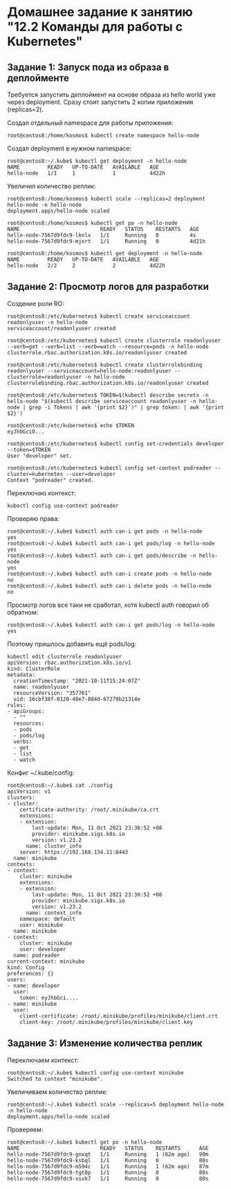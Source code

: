 # Домашнее задание к занятию "12.2 Команды для работы с Kubernetes"

## Задание 1: Запуск пода из образа в деплойменте
Требуется запустить деплоймент на основе образа из hello world уже через deployment. Сразу стоит запустить 2 копии приложения (replicas=2).

Создал отдельный namespace для работы приложения:

    root@centos8:/home/kosmos$ kubectl create namespace hello-node

Создал deployment в нужном namespace:
```    
root@centos8:~/.kube$ kubectl get deployment -n hello-node
NAME         READY   UP-TO-DATE   AVAILABLE   AGE
hello-node   1/1     1            1           4d22h
```
Увеличил количество реплик:

```
root@centos8:/home/kosmos$ kubectl scale --replicas=2 deployment hello-node -n hello-node
deployment.apps/hello-node scaled

root@centos8:/home/kosmos$ kubectl get po -n hello-node
NAME                          READY   STATUS    RESTARTS   AGE
hello-node-7567d9fdc9-lknlx   1/1     Running   0          4s
hello-node-7567d9fdc9-mjxrt   1/1     Running   0          4d21h

root@centos8:/home/kosmos$ kubectl get deployment -n hello-node
NAME         READY   UP-TO-DATE   AVAILABLE   AGE
hello-node   2/2     2            2           4d22h
```

## Задание 2: Просмотр логов для разработки

Создение роли RO:
```
root@centos8:/etc/kubernetes$ kubectl create serviceaccount readonlyuser -n hello-node
serviceaccount/readonlyuser created

root@centos8:/etc/kubernetes$ kubectl create clusterrole readonlyuser --verb=get --verb=list --verb=watch --resource=pods -n hello-node
clusterrole.rbac.authorization.k8s.io/readonlyuser created

root@centos8:/etc/kubernetes$ kubectl create clusterrolebinding readonlyuser --serviceaccount=hello-node:readonlyuser --clusterrole=readonlyuser -n hello-node
clusterrolebinding.rbac.authorization.k8s.io/readonlyuser created

root@centos8:/etc/kubernetes$ TOKEN=$(kubectl describe secrets -n hello-node "$(kubectl describe serviceaccount readonlyuser -n hello-node | grep -i Tokens | awk '{print $2}')" | grep token: | awk '{print $2}')

root@centos8:/etc/kubernetes$ echo $TOKEN
eyJhbGciO...

root@centos8:/etc/kubernetes$ kubectl config set-credentials developer --token=$TOKEN
User "developer" set.

root@centos8:/etc/kubernetes$ kubectl config set-context podreader --cluster=kubernetes --user=developer
Context "podreader" created.
```
Переключаю контекст:

    kubectl config use-context podreader


Проверяю права:
```
root@centos8:~/.kube$ kubectl auth can-i get pods -n hello-node
yes
root@centos8:~/.kube$ kubectl auth can-i get pods/log -n hello-node
yes
root@centos8:~/.kube$ kubectl auth can-i get pods/describe -n hello-node
yes
root@centos8:~/.kube$ kubectl auth can-i create pods -n hello-node
no
root@centos8:~/.kube$ kubectl auth can-i delete pods -n hello-node
no
```

Просмотр логов все таки не сработал, хотя kubectl auth говорил об обратном:
```
root@centos8:~/.kube$ kubectl auth can-i get pods/log -n hello-node
yes
```

Поэтому пришлось добавить ещё pods/log:
```
kubectl edit clusterrole readonlyuser
apiVersion: rbac.authorization.k8s.io/v1
kind: ClusterRole
metadata:
  creationTimestamp: "2021-10-11T15:24:07Z"
  name: readonlyuser
  resourceVersion: "357761"
  uid: 16cbf38f-0120-48e7-884d-67279b21314e
rules:
- apiGroups:
  - ""
  resources:
  - pods
  - pods/log
  verbs:
  - get
  - list
  - watch
```

Конфиг ~/.kube/config:

```
root@centos8:~/.kube$ cat ./config
apiVersion: v1
clusters:
- cluster:
    certificate-authority: /root/.minikube/ca.crt
    extensions:
    - extension:
        last-update: Mon, 11 Oct 2021 23:36:52 +08
        provider: minikube.sigs.k8s.io
        version: v1.23.2
      name: cluster_info
    server: https://192.168.134.11:8443
  name: minikube
contexts:
- context:
    cluster: minikube
    extensions:
    - extension:
        last-update: Mon, 11 Oct 2021 23:36:52 +08
        provider: minikube.sigs.k8s.io
        version: v1.23.2
      name: context_info
    namespace: default
    user: minikube
  name: minikube
- context:
    cluster: minikube
    user: developer
  name: podreader
current-context: minikube
kind: Config
preferences: {}
users:
- name: developer
  user:
    token: eyJhbGci....
- name: minikube
  user:
    client-certificate: /root/.minikube/profiles/minikube/client.crt
    client-key: /root/.minikube/profiles/minikube/client.key
```

## Задание 3: Изменение количества реплик

Переключаем контекст:
```
root@centos8:~/.kube$ kubectl config use-context minikube
Switched to context "minikube".
```

Увеличиваем количество реплик:
```
root@centos8:~/.kube$ kubectl scale --replicas=5 deployment hello-node -n hello-node
deployment.apps/hello-node scaled
```

Проверяем:
```
root@centos8:~/.kube$ kubectl get po -n hello-node
NAME                          READY   STATUS    RESTARTS      AGE
hello-node-7567d9fdc9-gnxqt   1/1     Running   1 (62m ago)   90m
hello-node-7567d9fdc9-ksbql   1/1     Running   0             80s
hello-node-7567d9fdc9-m594c   1/1     Running   1 (62m ago)   87m
hello-node-7567d9fdc9-tgt8p   1/1     Running   0             80s
hello-node-7567d9fdc9-vsvk7   1/1     Running   0             80s
```
